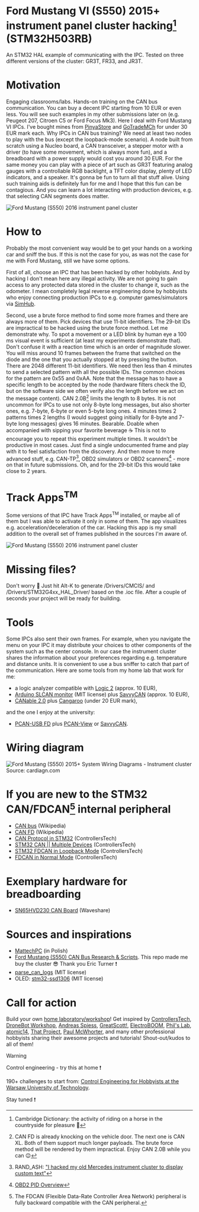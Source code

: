 # Ford Mustang VI (S550) 2015+ instrument panel cluster hacking[^1] (STM32H503RB)
 An STM32 HAL example of communicating with the IPC. Tested on three different versions of the cluster: GR3T, FR33, and JR3T.

[^1]: Cambridge Dictionary: the activity of riding on a horse in the countryside for pleasure :slightly_smiling_face:

# Motivation
Engaging classrooms/labs. Hands-on training on the CAN bus communication. You can buy a decent IPC starting from 10 EUR or even less. You will see such examples in my other submissions later on (e.g. Peugeot 207, Citroen C5 or Ford Focus Mk3). Here I deal with Ford Mustang VI IPCs. I've bought mines from [PinyaStore](https://allegro.pl/uzytkownik/PinyaStore) and [GoTradeMCh](https://allegro.pl/uzytkownik/GoTradeMCh) for under 30 EUR mark each. Why IPCs in CAN bus training? We need at least two nodes to play with the bus (except the loopback-mode scenario). A node built from scratch using a Nucleo board, a CAN transceiver, a stepper motor with a driver (to have some movement, which is always more fun), and a breadboard with a power supply would cost you around 30 EUR. For the same money you can play with a piece of art such as GR3T featuring analog gauges with a controllable RGB backlight, a TFT color display, plenty of LED indicators, and a speaker. It's gonna be fun to turn all that stuff alive. Using such training aids is definitely fun for me and I hope that this fun can be contagious. And you can learn a lot interacting with production devices, e.g. that selecting CAN segments does matter.

![Ford Mustang (S550) 2016 instrument panel cluster](/Assets/Images/ford_mustang_home_lab.JPG)

# How to
Probably the most convenient way would be to get your hands on a working car and sniff the bus. If this is not the case for you, as was not the case for me with Ford Mustang, still we have some options.

First of all, choose an IPC that has been hacked by other hobbyists. And by hacking I don't mean here any illegal activity. We are not going to gain access to any protected data stored in the cluster to change it, such as the odometer. I mean completely legal reverse engineering done by hobbyists who enjoy connecting production IPCs to e.g. computer games/simulators via [SimHub](https://www.simhubdash.com/).

Second, use a brute force method to find some more frames and there are always more of them. Pick devices that use 11-bit identifiers. The 29-bit IDs are impractical to be hacked using the brute force method. Let me demonstrate why. To spot a movement or a LED blink by human eye a 100 ms visual event is sufficient (at least my experiments demonstrate that). Don't confuse it with a reaction time which is an order of magnitude slower. You will miss around 10 frames between the frame that switched on the diode and the one that you actually stopped at by pressing the button. There are 2048 different 11-bit identifiers. We need then less than 4 minutes to send a selected pattern with all the possible IDs. The common choices for the pattern are 0x55 and 0xAA. Note that the message has to have a specific length to be accepted by the node (hardware filters check the ID, but on the software side we often verify also the length before we act on the message content). CAN 2.0B[^2] limits the length to 8 bytes. It is not uncommon for IPCs to use not only 8-byte long messages, but also shorter ones, e.g. 7-byte, 6-byte or even 5-byte long ones. 4 minutes times 2 patterns times 2 lengths (I would suggest going initially for 8-byte and 7-byte long messages) gives 16 minutes. Bearable. Doable when accompanied with sipping your favorite beverage :coffee: This is not to encourage you to repeat this experiment multiple times. It wouldn't be productive in most cases. Just find a single undocumented frame and play with it to feel satisfaction from the discovery. And then move to more advanced stuff, e.g. CAN-TP[^3], OBD2 simulators or OBD2 scanners[^4] - more on that in future submissions. Oh, and for the 29-bit IDs this would take close to 2 years.

[^2]: CAN FD is already knocking on the vehicle door. The next one is CAN XL. Both of them support much longer payloads. The brute force method will be rendered by them impractical. Enjoy CAN 2.0B while you can :wink:
[^3]: RAND_ASH: ["I hacked my old Mercedes instrument cluster to display custom text"](https://www.youtube.com/watch?v=iKwVWPU5P0I)
[^4]: [OBD2 PID Overview](https://www.csselectronics.com/pages/obd2-pid-table-on-board-diagnostics-j1979)

# Track Apps<sup>TM</sup>
Some versions of that IPC have Track Apps<sup>TM</sup> installed, or maybe all of them but I was able to activate it only in some of them. The app visualizes e.g. acceleration/deceleration of the car. Hacking this app is my small addition to the overall set of frames published in the sources I'm aware of.

![Ford Mustang (S550) 2016 instrument panel cluster](/Assets/Images/ford_mustang_university_lab.JPG)

# Missing files?
Don't worry :slightly_smiling_face: Just hit Alt-K to generate /Drivers/CMCIS/ and /Drivers/STM32G4xx_HAL_Driver/ based on the .ioc file. After a couple of seconds your project will be ready for building.

# Tools
Some IPCs also sent their own frames. For example, when you navigate the menu on your IPC it may distribute your choices to other components of the system such as the center console. In our case the instrument cluster shares the information about your preferences regarding e.g. temperature and distance units. It is convenient to use a bus sniffer to catch that part of the communication. Here are some tools from my home lab that work for me:
* a logic analyzer compatible with [Logic 2](https://www.saleae.com/pages/downloads) (approx. 10 EUR),
* [Arduino SLCAN monitor](https://github.com/latonita/arduino-canbus-monitor) (MIT license) plus [SavvyCAN](https://www.savvycan.com/) (approx. 10 EUR),
* [CANable 2.0](https://makerbase3d.com/product/makerbase-canable-v2/) plus [Cangaroo](https://canable.io/getting-started.html#cangaroo) (under 20 EUR mark),

and the one I enjoy at the university:
* [PCAN-USB FD](https://www.peak-system.com/PCAN-USB-FD.365.0.html?&L=1) plus [PCAN-View](https://www.peak-system.com/PCAN-View.242.0.html?&L=1) or [SavvyCAN](https://www.savvycan.com/).

# Wiring diagram
![Ford Mustang (S550) 2015+ System Wiring Diagrams - Instrument cluster](/Assets/Images/ford_mustang_ipc_wiring_diagram.JPG)
Source: cardiagn.com

# If you are new to the STM32 CAN/FDCAN[^5] internal peripheral
* [CAN bus](https://en.wikipedia.org/wiki/CAN_bus) (Wikipedia)
* [CAN FD](https://en.wikipedia.org/wiki/CAN_FD) (Wikipedia)
* [CAN Protocol in STM32](https://controllerstech.com/can-protocol-in-stm32/) (ControllersTech)
* [STM32 CAN || Multiple Devices](https://www.youtube.com/watch?v=-lcrrRrKdFg) (ControllersTech)
* [STM32 FDCAN in Loopback Mode](https://controllerstech.com/stm32-fdcan-in-loopback-mode/) (ControllersTech)
* [FDCAN in Normal Mode](https://controllerstech.com/fdcan-normal-mode-stm32/) (ControllersTech)

[^5]: The FDCAN (Flexible Data-Rate Controller Area Network) peripheral is fully backward compatible with the CAN peripheral.

# Exemplary hardware for breadboarding
* [SN65HVD230 CAN Board](https://www.waveshare.com/wiki/SN65HVD230_CAN_Board) (Waveshare)

# Sources and inspirations
* [MattechPC](https://www.youtube.com/@MattechPC) (in Polish)
* [Ford Mustang (S550) CAN Bus Research & Scripts](https://github.com/EricTurner3/s550-canbus). This repo made me buy the cluster :sunglasses: Thank you Eric Turner :exclamation:
* [parse_can_logs](https://github.com/v-ivanyshyn/parse_can_logs/blob/master/Ford%20CAN%20IDs%20Summary.md) (MIT license)
* OLED: [stm32-ssd1306](https://github.com/afiskon/stm32-ssd1306) (MIT license)

# Call for action
Build your own [home laboratory/workshop](http://ufnalski.edu.pl/control_engineering_for_hobbyists/2024_dzien_otwarty_we/Dzien_Otwarty_WE_2024_Control_Engineering_for_Hobbyists.pdf)! Get inspired by [ControllersTech](https://www.youtube.com/@ControllersTech), [DroneBot Workshop](https://www.youtube.com/@Dronebotworkshop), [Andreas Spiess](https://www.youtube.com/@AndreasSpiess), [GreatScott!](https://www.youtube.com/@greatscottlab), [ElectroBOOM](https://www.youtube.com/@ElectroBOOM), [Phil's Lab](https://www.youtube.com/@PhilsLab), [atomic14](https://www.youtube.com/@atomic14), [That Project](https://www.youtube.com/@ThatProject), [Paul McWhorter](https://www.youtube.com/@paulmcwhorter), and many other professional hobbyists sharing their awesome projects and tutorials! Shout-out/kudos to all of them!

> [!WARNING]
> Control engineering - try this at home :exclamation:

190+ challenges to start from: [Control Engineering for Hobbyists at the Warsaw University of Technology](http://ufnalski.edu.pl/control_engineering_for_hobbyists/Control_Engineering_for_Hobbyists_list_of_challenges.pdf).

Stay tuned :exclamation:
